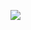 ![](https://lh3.googleusercontent.com/cc2QXDTZlJh1jhAKMHJQlU3Yk_MjmIdj78D7c55sF5hWA2pjcs_tf5bd_jarurrQOoeLdh_lprh_d-P0SVYEycZD5fy5EpSKJaqJEALib8EWjZSYJb0uHLWznkEc2VvHc8yQ1OBVtMtIbiBQifHZ5yO07oYmUWzWtgzSYeA3a5VskSahdRJmfITn5ToZaQ)
